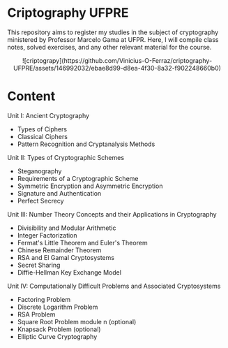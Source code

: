 # Criptography UFPRE

This repository aims to register my studies in the subject of cryptography ministered by Professor Marcelo Gama at UFPR. Here, I will compile class notes, solved exercises, and any other relevant material for the course.

<center>
![criptograpy](https://github.com/Vinicius-O-Ferraz/criptography-UFPRE/assets/146992032/ebae8d99-d8ea-4f30-8a32-f902248660b0) </center>
</center>

# Content

Unit I: Ancient Cryptography
* Types of Ciphers
* Classical Ciphers
* Pattern Recognition and Cryptanalysis Methods

Unit II: Types of Cryptographic Schemes
* Steganography
* Requirements of a Cryptographic Scheme
* Symmetric Encryption and Asymmetric Encryption
* Signature and Authentication
* Perfect Secrecy

Unit III: Number Theory Concepts and their Applications in Cryptography
* Divisibility and Modular Arithmetic
* Integer Factorization
* Fermat's Little Theorem and Euler's Theorem
* Chinese Remainder Theorem
* RSA and El Gamal Cryptosystems
* Secret Sharing
* Diffie-Hellman Key Exchange Model

Unit IV: Computationally Difficult Problems and Associated Cryptosystems
* Factoring Problem
* Discrete Logarithm Problem
* RSA Problem
* Square Root Problem module n (optional)
* Knapsack Problem (optional)
* Elliptic Curve Cryptography
